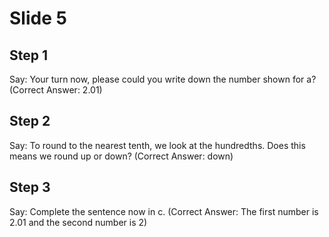 # Slide 5

## Step 1

Say: Your turn now, please could you write down the number shown for a? (Correct Answer: 2.01)

## Step 2

Say: To round to the nearest tenth, we look at the hundredths. Does this means we round up or down? (Correct Answer: down)

## Step 3

Say: Complete the sentence now in c. (Correct Answer: The first number is 2.01 and the second number is 2)
